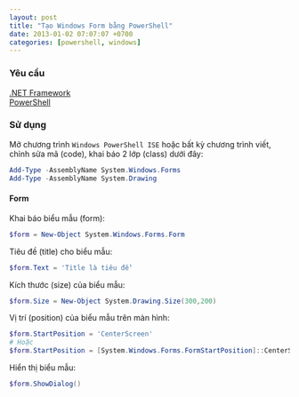 ```yaml
---
layout: post
title: "Tạo Windows Form bằng PowerShell"
date: 2013-01-02 07:07:07 +0700
categories: [powershell, windows]
---
```


### Yêu cầu
[.NET Framework](https://dotnet.microsoft.com/en-us/download/dotnet-framework)  
[PowerShell](https://github.com/PowerShell/PowerShell/releases)  

### Sử dụng
Mở chương trình `Windows PowerShell ISE` hoặc bất kỳ chương trình viết, chỉnh sửa mã (code), khai báo 2 lớp (class) dưới đây:  
```powershell
Add-Type -AssemblyName System.Windows.Forms
Add-Type -AssemblyName System.Drawing
``` 

#### Form
Khai báo biểu mẫu (form):  
```powershell
$form = New-Object System.Windows.Forms.Form
```  

Tiêu đề (title) cho biểu mẫu:  
```powershell
$form.Text = 'Title là tiêu đề'
```  

Kích thước (size) của biểu mẫu:  
```powershell
$form.Size = New-Object System.Drawing.Size(300,200)
```  

Vị trí (position) của biểu mẫu trên màn hình:  
```powershell
$form.StartPosition = 'CenterScreen'
# Hoặc
$form.StartPosition = [System.Windows.Forms.FormStartPosition]::CenterScreen
```  

Hiển thị biểu mẫu:  
```powershell
$form.ShowDialog()
```  
